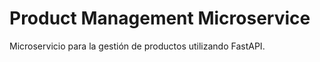 # Product Management Microservice

Microservicio para la gestión de productos utilizando FastAPI.



